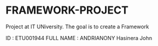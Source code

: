 # FRAMEWORK-PROJECT
Project at IT UNiversity. The goal is to create a Framework

ID : ETU001944
FULL NAME : ANDRIANONY Hasinera John

